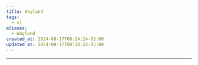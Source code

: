 ```yaml
---
title: Wayland
tags:
  - v1
aliases:
  - Wayland
created_at: 2024-08-17T00:14:24-03:00
updated_at: 2024-08-17T00:14:24-03:00
---
```



---

